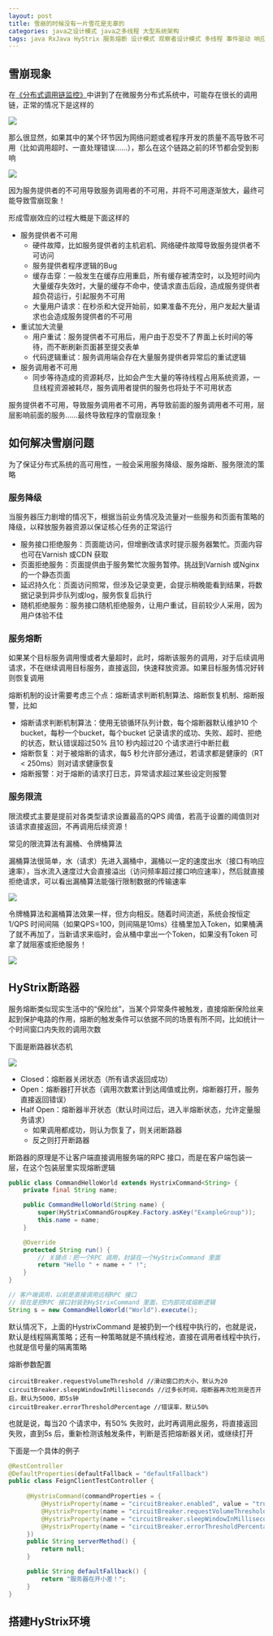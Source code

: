```yaml
---
layout: post
title: 雪崩的时候没有一片雪花是无辜的
categories: java之设计模式 java之多线程 大型系统架构 
tags: java RxJava HyStrix 服务熔断 设计模式 观察者设计模式 多线程 事件驱动 响应式编程 流 服务降级 服务限流 高可用性 微服务 分布式 雪崩 调用链 QPS TPS 漏桶 令牌桶 线程隔离 
---
```


## 雪崩现象

在[《分布式调用链监控》](http://www.xumenger.com/distributed-trace-20181101/)中讲到了在微服务分布式系统中，可能存在很长的调用链，正常的情况下是这样的

![](../media/image/2018-11-21/01.png)

那么很显然，如果其中的某个环节因为网络问题或者程序开发的质量不高导致不可用（比如调用超时、一直处理错误……），那么在这个链路之前的环节都会受到影响

![](../media/image/2018-11-21/02.png)

因为服务提供者的不可用导致服务调用者的不可用，并将不可用逐渐放大，最终可能导致雪崩现象！

形成雪崩效应的过程大概是下面这样的

* 服务提供者不可用
	* 硬件故障，比如服务提供者的主机宕机、网络硬件故障导致服务提供者不可访问
	* 服务提供者程序逻辑的Bug
	* 缓存击穿：一般发生在缓存应用重启，所有缓存被清空时，以及短时间内大量缓存失效时，大量的缓存不命中，使请求直击后段，造成服务提供者超负荷运行，引起服务不可用
	* 大量用户请求：在秒杀和大促开始前，如果准备不充分，用户发起大量请求也会造成服务提供者的不可用
* 重试加大流量
	* 用户重试：服务提供者不可用后，用户由于忍受不了界面上长时间的等待，而不断刷新页面甚至提交表单
	* 代码逻辑重试：服务调用端会存在大量服务提供者异常后的重试逻辑
* 服务调用者不可用
	* 同步等待造成的资源耗尽，比如会产生大量的等待线程占用系统资源，一旦线程资源被耗尽，服务调用者提供的服务也将处于不可用状态

服务提供者不可用，导致服务调用者不可用，再导致前面的服务调用者不可用，层层影响前面的服务……最终导致程序的雪崩现象！

## 如何解决雪崩问题

为了保证分布式系统的高可用性，一般会采用服务降级、服务熔断、服务限流的策略

### 服务降级

当服务器压力剧增的情况下，根据当前业务情况及流量对一些服务和页面有策略的降级，以释放服务器资源以保证核心任务的正常运行

* 服务接口拒绝服务：页面能访问，但增删改请求时提示服务器繁忙。页面内容也可在Varnish 或CDN 获取
* 页面拒绝服务：页面提供由于服务繁忙次服务暂停。挑战到Varnish 或Nginx 的一个静态页面
* 延迟持久化：页面访问照常，但涉及记录变更，会提示稍晚能看到结果，将数据记录到异步队列或log，服务恢复后执行
* 随机拒绝服务：服务接口随机拒绝服务，让用户重试，目前较少人采用，因为用户体验不佳

### 服务熔断

如果某个目标服务调用慢或者大量超时，此时，熔断该服务的调用，对于后续调用请求，不在继续调用目标服务，直接返回，快速释放资源。如果目标服务情况好转则恢复调用

熔断机制的设计需要考虑三个点：熔断请求判断机制算法、熔断恢复机制、熔断报警，比如

* 熔断请求判断机制算法：使用无锁循环队列计数，每个熔断器默认维护10 个bucket，每秒一个bucket，每个bucket 记录请求的成功、失败、超时、拒绝的状态，默认错误超过50% 且10 秒内超过20 个请求进行中断拦截
* 熔断恢复：对于被熔断的请求，每5 秒允许部分通过，若请求都是健康的（RT < 250ms）则对请求健康恢复
* 熔断报警：对于熔断的请求打日志，异常请求超过某些设定则报警

### 服务限流

限流模式主要是提前对各类型请求设置最高的QPS 阈值，若高于设置的阈值则对该请求直接返回，不再调用后续资源！

常见的限流算法有漏桶、令牌桶算法

漏桶算法很简单，水（请求）先进入漏桶中，漏桶以一定的速度出水（接口有响应速率），当水流入速度过大会直接溢出（访问频率超过接口响应速率），然后就直接拒绝请求，可以看出漏桶算法能强行限制数据的传输速率

![](../media/image/2018-11-21/03.jpeg)

令牌桶算法和漏桶算法效果一样，但方向相反。随着时间流逝，系统会按恒定1/QPS 时间间隔（如果QPS=100，则间隔是10ms）往桶里加入Token，如果桶满了就不再加了，当新请求来临时，会从桶中拿出一个Token，如果没有Token 可拿了就阻塞或拒绝服务！

![](../media/image/2018-11-21/04.jpg)

## HyStrix断路器

服务熔断类似现实生活中的“保险丝”，当某个异常条件被触发，直接熔断保险丝来起到保护电路的作用，熔断的触发条件可以依据不同的场景有所不同，比如统计一个时间窗口内失败的调用次数

下面是断路器状态机

![](../media/image/2018-11-21/05.png)

* Closed：熔断器关闭状态（所有请求返回成功）
* Open：熔断器打开状态（调用次数累计到达阈值或比例，熔断器打开，服务直接返回错误）
* Half Open：熔断器半开状态（默认时间过后，进入半熔断状态，允许定量服务请求）
	* 如果调用都成功，则认为恢复了，则关闭断路器
	* 反之则打开断路器

断路器的原理是不让客户端直接调用服务端的RPC 接口，而是在客户端包装一层，在这个包装层里实现熔断逻辑

```java
public class CommandHelloWorld extends HystrixCommand<String> {
    private final String name;

    public CommandHelloWorld(String name) {
        super(HyStrixCommandGroupKey.Factory.asKey("ExampleGroup"));
        this.name = name;
    }

    @Override
    protected String run() {
        // 关键点：把一个RPC 调用，封装在一个HyStrixCommand 里面
        return "Hello " + name + " !";
    }
}

// 客户端调用，以前是直接调用远程RPC 接口
// 现在是把RPC 接口封装到HyStrixCommand 里面，它内部完成熔断逻辑
String s = new CommandHelloWorld("World").execute();
```

默认情况下，上面的HystrixCommand 是被扔到一个线程中执行的，也就是说，默认是线程隔离策略；还有一种策略就是不搞线程池，直接在调用者线程中执行，也就是信号量的隔离策略

熔断参数配置

```
circuitBreaker.requestVolumeThreshold //滑动窗口的大小，默认为20
circuitBreaker.sleepWindowInMilliseconds //过多长时间，熔断器再次检测是否开启，默认为5000，即5s钟
circuitBreaker.errorThresholdPercentage //错误率，默认50%
```

也就是说，每当20 个请求中，有50% 失败时，此时再调用此服务，将直接返回失败，直到5s 后，重新检测该触发条件，判断是否把熔断器关闭，或继续打开

下面是一个具体的例子

```java
@RestController
@DefaultProperties(defaultFallback = "defaultFallback")
public class FeignClientTestController {
     
     @HystrixCommand(commandProperties = {
         @HystrixProperty(name = "circuitBreaker.enabled", value = "true"),
         @HystrixProperty(name = "circuitBreaker.requestVolumeThreshold", value = "10"),
         @HystrixProperty(name = "circuitBreaker.sleepWindowInMilliseconds", value = "10000"),
         @HystrixProperty(name = "circuitBreaker.errorThresholdPercentage", value = "60")
     })
     public String serverMethod() {
         return null;
     }

     public String defaultFallback() {
         return "服务器在开小差！";
     }
}
```

## 搭建HyStrix环境

